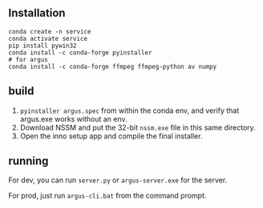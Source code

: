 ## Installation

```
conda create -n service
conda activate service
pip install pywin32
conda install -c conda-forge pyinstaller
# for argus
conda install -c conda-forge ffmpeg ffmpeg-python av numpy
```

## build

1. `pyinstaller argus.spec` from within the conda env, and verify that argus.exe works without an env.
2. Download NSSM and put the 32-bit `nssm.exe` file in this same directory.
3. Open the inno setup app and compile the final installer.

## running

For dev, you can run `server.py` or `argus-server.exe` for the server.

For prod, just run `argus-cli.bat` from the command prompt.
